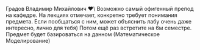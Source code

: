Градов Владимир Михайлович ❤\ Возможно самый офигенный препод на кафедре. На лекциях отмечает, конкретно требует понимания предмета.
Если пообщаться с ним, может объяснить лабу очень даже интересно, лично для тебя) Потом ещё раз встретите на 6м семестре. Предмет будет
базироваться на данном (Математическое Моделирование)


